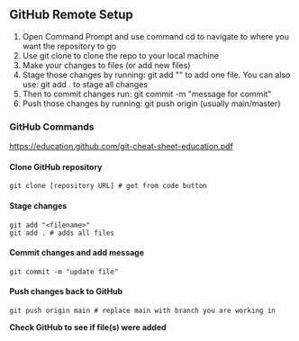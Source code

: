 ## GitHub Remote Setup
1. Open Command Prompt and use command cd to navigate to where you want the repository to go
2. Use git clone to clone the repo to your local machine
3. Make your changes to files (or add new files)
4. Stage those changes by running: git add "<filename>" to add one file. 
	You can also use: git add . to stage all changes
5. Then to commit changes run: git commit -m "message for commit"
6. Push those changes by running: git push origin <branch-name> (usually main/master)

### GitHub Commands
https://education.github.com/git-cheat-sheet-education.pdf

#### Clone GitHub repository
```Git
git clone [repository URL] # get from code button
```

#### Stage changes
```Git
git add "<filename>"
git add . # adds all files
```

#### Commit changes and add message
```Git
git commit -m "update file"
```

#### Push changes back to GitHub
```Git
git push origin main # replace main with branch you are working in
```

**Check GitHub to see if file(s) were added**